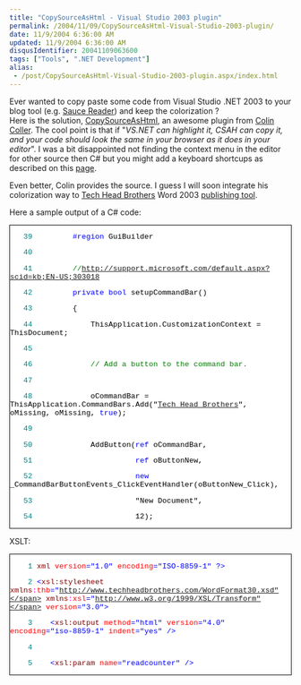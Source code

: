 ```yaml
---
title: "CopySourceAsHtml - Visual Studio 2003 plugin"
permalink: /2004/11/09/CopySourceAsHtml-Visual-Studio-2003-plugin/
date: 11/9/2004 6:36:00 AM
updated: 11/9/2004 6:36:00 AM
disqusIdentifier: 20041109063600
tags: ["Tools", ".NET Development"]
alias:
 - /post/CopySourceAsHtml-Visual-Studio-2003-plugin.aspx/index.html
---
```

Ever wanted to copy paste some code from Visual Studio .NET 2003 to your blog tool (e.g. [Sauce Reader](http://www.synop.com/Products/SauceReader/)) and keep the colorization ?<br>Here is the solution, [CopySourceAsHtml](http://www.jtleigh.com/people/colin/blog/archives/2004/11/copysourceashtm_3.html), an awesome plugin from [Colin Coller](http://www.jtleigh.com/people/colin/blog/). The cool point is that if "<em>VS.NET can highlight it, CSAH can copy it, and your code should look the same in your browser as it does in your editor</em>". I was a bit disappointed not finding the context menu in the editor for other source then C# but you might add a keyboard shortcups as described on this [page](http://www.jtleigh.com/people/colin/blog/archives/2004/10/copysourceashtm_1.html).

Even better, Colin provides the source. I guess I will soon integrate his colorization way to [Tech Head Brothers](http://www.techheadbrothers.com "Tech Head Brothers") Word 2003 [publishing tool](http://weblogs.asp.net/lkempe/archive/2004/08/23/219122.aspx).
<!-- more -->

Here a sample output of a C# code:

<div style="BORDER-RIGHT: windowtext 1pt solid; PADDING-RIGHT: 0pt; BORDER-TOP: windowtext 1pt solid; PADDING-LEFT: 0pt; FONT-SIZE: 10pt; BACKGROUND: #ffffff; PADDING-BOTTOM: 0pt; BORDER-LEFT: windowtext 1pt solid; COLOR: #000000; PADDING-TOP: 0pt; BORDER-BOTTOM: windowtext 1pt solid; FONT-FAMILY: Courier New">


<span style="BACKGROUND: #ffffff; COLOR: #008080">   39</span> <span style="COLOR: #0000ff">        #region</span><span> GuiBuilder</span>

<span style="BACKGROUND: #ffffff; COLOR: #008080">   40</span>  

<span style="BACKGROUND: #ffffff; COLOR: #008080">   41</span> <span>        </span><span style="COLOR: #008000">//http://support.microsoft.com/default.aspx?scid=kb;EN-US;303018</span>

<span style="BACKGROUND: #ffffff; COLOR: #008080">   42</span> <span>        </span><span style="COLOR: #0000ff">private</span><span style="COLOR: #0000ff"> bool</span><span> setupCommandBar()</span>

<span style="BACKGROUND: #ffffff; COLOR: #008080">   43</span> <span>        {</span>

<span style="BACKGROUND: #ffffff; COLOR: #008080">   44</span> <span>            ThisApplication.CustomizationContext = ThisDocument;</span>

<span style="BACKGROUND: #ffffff; COLOR: #008080">   45</span>  

<span style="BACKGROUND: #ffffff; COLOR: #008080">   46</span> <span>            </span><span style="COLOR: #008000">// Add a button to the command bar.</span>

<span style="BACKGROUND: #ffffff; COLOR: #008080">   47</span>  

<span style="BACKGROUND: #ffffff; COLOR: #008080">   48</span> <span>            oCommandBar = ThisApplication.CommandBars.Add("[Tech Head Brothers](http://www.techheadbrothers.com "Tech Head Brothers")", oMissing, oMissing, </span><span style="COLOR: #0000ff">true</span><span>);</span>

<span style="BACKGROUND: #ffffff; COLOR: #008080">   49</span>  

<span style="BACKGROUND: #ffffff; COLOR: #008080">   50</span> <span>            AddButton(</span><span style="COLOR: #0000ff">ref</span><span> oCommandBar,</span>

<span style="BACKGROUND: #ffffff; COLOR: #008080">   51</span> <span>                      </span><span style="COLOR: #0000ff">ref</span><span> oButtonNew,</span>

<span style="BACKGROUND: #ffffff; COLOR: #008080">   52</span> <span>                      </span><span style="COLOR: #0000ff">new</span><span> _CommandBarButtonEvents_ClickEventHandler(oButtonNew_Click),</span>

<span style="BACKGROUND: #ffffff; COLOR: #008080">   53</span> <span>                      "New Document",</span>

<span style="BACKGROUND: #ffffff; COLOR: #008080">   54</span> <span>                      12);</span>
</div>


XSLT:

<div style="BORDER-RIGHT: windowtext 1pt solid; PADDING-RIGHT: 0pt; BORDER-TOP: windowtext 1pt solid; PADDING-LEFT: 0pt; FONT-SIZE: 10pt; BACKGROUND: #ffffff; PADDING-BOTTOM: 0pt; BORDER-LEFT: windowtext 1pt solid; COLOR: #000000; PADDING-TOP: 0pt; BORDER-BOTTOM: windowtext 1pt solid; FONT-FAMILY: Courier New">


<span style="BACKGROUND: #ffffff; COLOR: #008080">    1</span> <span style="COLOR: #0000ff"><?</span><span style="COLOR: #800000">xml</span><span style="COLOR: #ff0000"> version</span><span style="COLOR: #0000ff">="1.0"</span><span style="COLOR: #ff0000"> encoding</span><span style="COLOR: #0000ff">="ISO-8859-1"</span><span style="COLOR: #0000ff"> ?></span>

<span style="BACKGROUND: #ffffff; COLOR: #008080">    2</span> <span style="COLOR: #0000ff"><</span><span style="COLOR: #800000">xsl:stylesheet</span><span style="COLOR: #800000"> xmlns</span><span style="COLOR: #ff00ff">:</span><span style="COLOR: #ff0000">thb</span><span style="COLOR: #0000ff">="http://www.techheadbrothers.com/WordFormat30.xsd"</span><span style="COLOR: #800000"> xmlns</span><span style="COLOR: #ff00ff">:</span><span style="COLOR: #ff0000">xsl</span><span style="COLOR: #0000ff">="http://www.w3.org/1999/XSL/Transform"</span><span style="COLOR: #ff0000"> version</span><span style="COLOR: #0000ff">="3.0"></span>

<span style="BACKGROUND: #ffffff; COLOR: #008080">    3</span> <span style="COLOR: #0000ff">   <</span><span style="COLOR: #800000">xsl:output</span><span style="COLOR: #ff0000"> method</span><span style="COLOR: #0000ff">="html"</span><span style="COLOR: #ff0000"> version</span><span style="COLOR: #0000ff">="4.0"</span><span style="COLOR: #ff0000"> encoding</span><span style="COLOR: #0000ff">="iso-8859-1"</span><span style="COLOR: #ff0000"> indent</span><span style="COLOR: #0000ff">="yes"</span><span style="COLOR: #0000ff"> /></span>

<span style="BACKGROUND: #ffffff; COLOR: #008080">    4</span>  

<span style="BACKGROUND: #ffffff; COLOR: #008080">    5</span> <span style="COLOR: #0000ff">   <</span><span style="COLOR: #800000">xsl:param</span><span style="COLOR: #ff0000"> name</span><span style="COLOR: #0000ff">="readcounter"</span><span style="COLOR: #0000ff"> /></span>
</div>
